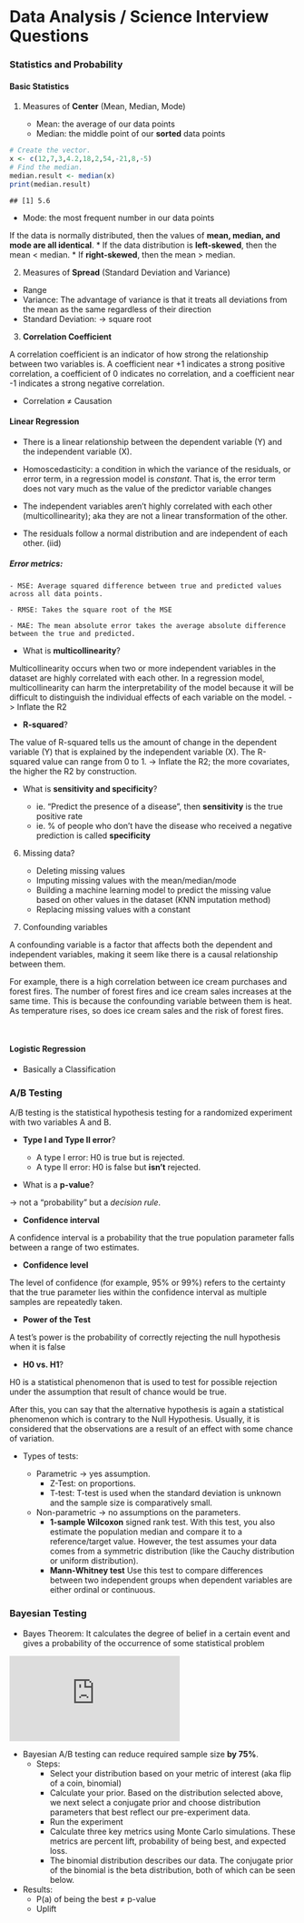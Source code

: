 Data Analysis / Science Interview Questions
================

### Statistics and Probability

#### Basic Statistics

1.  Measures of **Center** (Mean, Median, Mode)
    
      - Mean: the average of our data points
      - Median: the middle point of our **sorted** data points

<!-- end list -->

``` r
# Create the vector.
x <- c(12,7,3,4.2,18,2,54,-21,8,-5)
# Find the median.
median.result <- median(x)
print(median.result)
```

    ## [1] 5.6

  - Mode: the most frequent number in our data points

If the data is normally distributed, then the values of **mean, median,
and mode are all identical**. \* If the data distribution is
**left-skewed**, then the mean \< median. \* If **right-skewed**, then
the mean \> median.

2.  Measures of **Spread** (Standard Deviation and Variance)

<!-- end list -->

  - Range
  - Variance: The advantage of variance is that it treats all deviations
    from the mean as the same regardless of their direction
  - Standard Deviation: -\> square root

<!-- end list -->

3.  **Correlation Coefficient**

A correlation coefficient is an indicator of how strong the relationship
between two variables is. A coefficient near +1 indicates a strong
positive correlation, a coefficient of 0 indicates no correlation, and a
coefficient near -1 indicates a strong negative correlation.

  - Correlation ≠ Causation

#### Linear Regression

  - There is a linear relationship between the dependent variable (Y)
    and the independent variable (X).

  - Homoscedasticity: a condition in which the variance of the
    residuals, or error term, in a regression model is *constant*. That
    is, the error term does not vary much as the value of the predictor
    variable changes

  - The independent variables aren’t highly correlated with each other
    (multicollinearity); aka they are not a linear transformation of the
    other.

  - The residuals follow a normal distribution and are independent of
    each other.
    (iid)

##### Error metrics:

    - MSE: Average squared difference between true and predicted values across all data points. 
    
    - RMSE: Takes the square root of the MSE
    
    - MAE: The mean absolute error takes the average absolute difference between the true and predicted.

  - What is **multicollinearity**?

Multicollinearity occurs when two or more independent variables in the
dataset are highly correlated with each other. In a regression model,
multicollinearity can harm the interpretability of the model because it
will be difficult to distinguish the individual effects of each variable
on the model. -\> Inflate the R2

  - **R-squared**?

The value of R-squared tells us the amount of change in the dependent
variable (Y) that is explained by the independent variable (X). The
R-squared value can range from 0 to 1. -\> Inflate the R2; the more
covariates, the higher the R2 by construction.

  - What is **sensitivity and specificity**?
    
      - ie. “Predict the presence of a disease”, then **sensitivity** is
        the true positive rate
      - ie. % of people who don’t have the disease who received a
        negative prediction is called **specificity**

<!-- end list -->

6.  Missing data?
    
      - Deleting missing values
      - Imputing missing values with the mean/median/mode
      - Building a machine learning model to predict the missing value
        based on other values in the dataset (KNN imputation method)
      - Replacing missing values with a constant

7.  Confounding variables

A confounding variable is a factor that affects both the dependent and
independent variables, making it seem like there is a causal
relationship between them.

For example, there is a high correlation between ice cream purchases and
forest fires. The number of forest fires and ice cream sales increases
at the same time. This is because the confounding variable between them
is heat. As temperature rises, so does ice cream sales and the risk of
forest fires.

 

#### Logistic Regression

  - Basically a Classification

### A/B Testing

A/B testing is the statistical hypothesis testing for a randomized
experiment with two variables A and B.

  - **Type I and Type II error**?
    
      - A type I error: H0 is true but is rejected.
      - A type II error: H0 is false but **isn’t** rejected.

  - What is a **p-value**?

\-\> not a “probability” but a *decision rule*.

  - **Confidence interval**

A confidence interval is a probability that the true population
parameter falls between a range of two estimates.

  - **Confidence level**

The level of confidence (for example, 95% or 99%) refers to the
certainty that the true parameter lies within the confidence interval as
multiple samples are repeatedly taken.

  - **Power of the Test**

A test’s power is the probability of correctly rejecting the null
hypothesis when it is false

  - **H0 vs. H1**?

H0 is a statistical phenomenon that is used to test for possible
rejection under the assumption that result of chance would be true.

After this, you can say that the alternative hypothesis is again a
statistical phenomenon which is contrary to the Null Hypothesis.
Usually, it is considered that the observations are a result of an
effect with some chance of variation.

  - Types of tests:
    
      - Parametric -\> yes assumption.
          - Z-Test: on proportions.
          - T-test: T-test is used when the standard deviation is
            unknown and the sample size is comparatively small.
      - Non-parametric -\> no assumptions on the parameters.
          - **1-sample Wilcoxon** signed rank test. With this test, you
            also estimate the population median and compare it to a
            reference/target value. However, the test assumes your data
            comes from a symmetric distribution (like the Cauchy
            distribution or uniform distribution).
          - **Mann-Whitney test** Use this test to compare differences
            between two independent groups when dependent variables are
            either ordinal or continuous.

### Bayesian Testing

  - Bayes Theorem: It calculates the degree of belief in a certain event
    and gives a probability of the occurrence of some statistical
    problem

  
![ p(\\theta | D) = \\frac{p(D|\\theta) p(\\theta)} {p(D)}
](https://latex.codecogs.com/png.latex?%20p%28%5Ctheta%20%7C%20D%29%20%3D%20%5Cfrac%7Bp%28D%7C%5Ctheta%29%20p%28%5Ctheta%29%7D%20%7Bp%28D%29%7D%20
" p(\\theta | D) = \\frac{p(D|\\theta) p(\\theta)} {p(D)} ")  

  - Bayesian A/B testing can reduce required sample size **by 75%**.
      - Steps:
          - Select your distribution based on your metric of interest
            (aka flip of a coin, binomial)
          - Calculate your prior. Based on the distribution selected
            above, we next select a conjugate prior and choose
            distribution parameters that best reflect our pre-experiment
            data.
          - Run the experiment
          - Calculate three key metrics using Monte Carlo simulations.
            These metrics are percent lift, probability of being best,
            and expected loss.
          - The binomial distribution describes our data. The conjugate
            prior of the binomial is the beta distribution, both of
            which can be seen below.
  - Results:
      - P(a) of being the best ≠ p-value
      - Uplift
